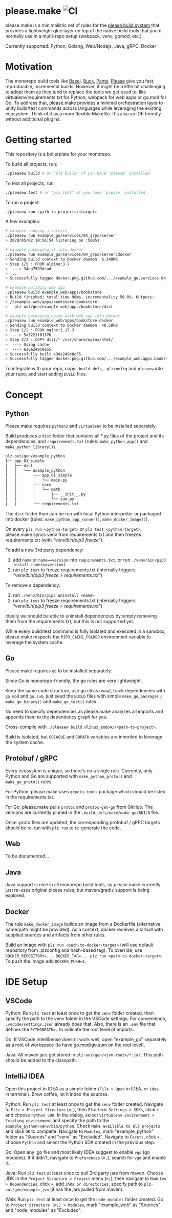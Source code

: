 # please.make ![CI](https://github.com/Anton-Rodionov/please.make/workflows/CI/badge.svg?branch=master)

please.make is a minimalistic set of rules for the [please build system](https://github.com/thought-machine/please) that provides a lightweight glue layer on top of the native build tools that you'd normally use in a multi-repo setup (webpack, venv, gomod, etc.)

Currently supported: Python, Golang, Web/Nodejs, Java, gRPC, Docker

Motivation
==========

The monorepo build tools like [Bazel](https://github.com/bazelbuild/bazel), [Buck](https://github.com/facebook/buck), [Pants](https://github.com/pantsbuild/pants), [Please](https://github.com/thought-machine/please) give you fast, reproducible, incremental builds. However, it might be a little bit challenging to adopt them as they tend to replace the tools we get used to, like virtualenv/requirements.txt for Python, webpack for web apps or go.mod for Go. To address that, please.make provides a minimal orchestration layer to unify build/test commands across languages while leveraging the existing ecosystem. Think of it as a more flexible Makefile. It's also an IDE friendly without additional plugins.

Getting started
===============

This repository is a boilerplate for your monorepo.


To build all projects, run:
```sh
./pleasew build # or "plz build" if you have 'please' installed
```

To test all projects, run:
```sh
./pleasew test # or "plz test" if you have 'please' installed
```

To run a project:
```sh
./pleasew run <path-to-project>:<target>
```

A few examples:
```sh
# example running a service
./pleasew run example_go/services/04_grpc/server
> 2020/05/02 10:56:54 listening on :50051

# example packaging it into docker
./pleasew run example_go/services/04_grpc/server:docker
> Sending build context to Docker daemon  6.348MB
> Step 1/5 : FROM alpine:3.7
>  ---> 34ea7509dcad
> ...
> Successfully tagged docker.pkg.github.com/.../example_go.services.04_grpc.server:44ac2c834ef8

# example building web app
./pleasew build example_web/apps/bookstore 
> Build finished; total time 90ms, incrementality 50.0%. Outputs:
> //example_web/apps/bookstore:bookstore:
>   plz-out/gen/example_web/apps/bookstore/dist

# example packaging nginx with web app into docker
./pleasew run example_web/apps/bookstore:docker
> Sending build context to Docker daemon  40.58kB
> Step 1/2 : FROM nginx:1.17.3
>  ---> 5a3221f0137b
> Step 2/2 : COPY dist/* /usr/share/nginx/html/
>  ---> Using cache
>  ---> e30a249c8e55
> Successfully built e30a249c8e55
> Successfully tagged docker.pkg.github.com/.../example_web.apps.bookstore:35a7a76d730a
```

To integrate with your repo, copy `.build_defs`, `.plzconfig` and `pleasew` into your repo, and start adding `BUILD` files.

Concept
=======

Python
------

Please.make requires `python3` and `virtualenv` to be installed separately.

Build produces a `dist` folder that contains all *.py files of the project and its dependencies, and `requirements.txt` (rules: `make_python_app()` and `make_python_library()`).

```sh
plz-out/gen/example_python
├── app_01_simple
│   ├── dist
│   │   └── example_python
│   │       ├── app_01_simple
│   │       │   └── main.py
│   │       ├── core
│   │       │   └── math
│   │       │       ├── __init__.py
│   │       │       └── sum.py
│   │       └── requirements.txt
```

The `dist` folder then can be run with local Python interpreter or packaged into docker (rules: `make_python_app_runner()`, `make_docker_image()`).

On every `plz run <python-target>` or `plz test <python-target>`, please.make syncs venv from requirements.txt and then freezes requirements.txt (with *"venv/bin/pip3 freeze"*).

To add a new 3rd party dependency:
1. add `name` or `name==version` into `requirements.txt`, or run `./venv/bin/pip3 install name(==version)`
1. run `plz test` to freeze requirements.txt (internally triggers *"venv/bin/pip3 freeze > requirements.txt"*)

To remove a dependency:
1. run `./venv/bin/pip3 uninstall <name>`
1. run `plz test` to freeze requirements.txt (internally triggers *"venv/bin/pip3 freeze > requirements.txt"*)

Ideally we should be able to uninstall dependencies by simply removing them from the requirements.txt, but this is not supported yet.

While every build/test command is fully isolated and executed in a sandbox, please.make respects the `PIP3_CACHE_FOLDER` environment variable to leverage the system cache.

Go
--

Please.make requires `go` to be installed separately.

Since Go is monorepo-friendly, the go rules are very lightweight.

Keep the same code structure, use go cli as usual, track dependencies with `go.mod` and `go.sum`, just seed the `BUILD` files with simple `make_go_package()`, `make_go_binary()` and `make_go_test()` rules.

No need to specify dependencies as please.make analyzes all imports and appends them to the dependency graph for you.

Cross-compile with `./pleasew build @linux_amd64//<path-to-project>`.

Build is isolated, but `GOCACHE` and `GOPATH` variables are inherited to leverage the system cache.

Protobuf / gRPC
---------------

Every ecosystem is unique, so there's no a single rule. Currently, only Python and Go are supported with `make_python_proto()` and `make_go_proto()` rules.

For Python, please.make uses `grpcio-tools` package which should be listed in the requirements.txt.

For Go, please.make pulls `protoc` and `protoc-gen-go` from GitHub. The versions are currently pinned in the `.build_defs/make/make-go/BUILD` file.

Once .proto files are updated, the corresponding protobuf / gRPC targets should be re-run with `plz run` to re-generate the code.

Web
---

To be documented...

Java
----

Java support is nice in all monorepo build tools, so please.make currently just re-uses original please rules, but maven/gradle support is being explored.

Docker
------

The rule `make_docker_image` builds an image from a Dockerfile (alternative name/path might be provided). As a context, docker receives a tarball with supplied sources and artifacts from other rules.

Build an image with `plz run <path-to-docker-target>` (will use default repository from .plzconfig and hash-based tag). To override, use `DOCKER_REPOSITORY=... DOCKER_TAG=... plz run <path-to-docker-target>`. To push the image add `DOCKER_PUSH=1`.

IDE Setup
=========

VSCode
------

Python: Run `plz test` at least once to get the `venv` folder created, then specify the path to the venv folder in the VSCode settings. For convenience, `.vscode/settings.json` already does that. Also, there is an `.env` file that defines the `PYTHONPATH=.` to indicate the root level of imports.

Go: If VSCode IntelliSense doesn't work well, open "example_go" separately as a root of workspace (to have go.mod/go.sum on the root level).

Java: All maven jars get stored in `plz-out/gen/<jvm-root>/*.jar`. This path should be added to the classpath.

IntelliJ IDEA
-------------

Open this project in IDEA as a simple folder (`File > Open` in IDEA, or `idea .` in terminal). Brew coffee, let it index the sources.

Python: Run `plz test` at least once to get the `venv` folder created. Navigate to `File > Project Structure` (`⌘;`), then `Platform Settings > SDKs`, click `+` and choose `Python SDK`. In the dialog, select `Virtualenv Environment > Existing environment` and specify the path to the `example_python/venv/bin/python`. Check `Make available to all projects` and click `OK` to complete. Navigate to `Modules`, mark "example_python" folder as "Sources" and "venv" as "Excluded". Navigate to `Facets`, click `+`, choose `Python` and select the Python SDK created in the previous step.

Go: Open any .go file and most likely IDEA suggest to enable `vgo` (go modules). If it didn't, navigate to `Preferences` (`⌘,`), search for `vgo` and enable it.

Java: Run `plz test` at least once to pull 3rd party jars from maven. Choose JDK in the `Project Structure > Project` menu (`⌘;`), then navigate to `Modules > Dependencies`, click `+`, add `JARs or directories`, specify path to `plz-out/gen/example_jvm` (it has the jars pulled from maven).

Web: Run `plz test` at least once to get the `node_modules` folder created. Go to `Project Structure (⌘;) > Modules`, mark "example_web" as "Sources" and "node_modules" as "Excluded".



